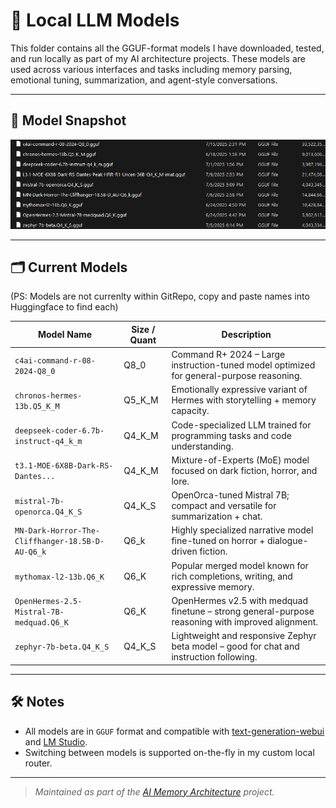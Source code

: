 # 🧠 Local LLM Models

This folder contains all the GGUF-format models I have downloaded, tested, and run locally as part of my AI architecture projects. These models are used across various interfaces and tasks including memory parsing, emotional tuning, summarization, and agent-style conversations. 

---

## 📸 Model Snapshot

![Model Inventory](./docs/images/Screenshot-173218.png)

---

## 🗂️ Current Models
(PS: Models are not currenlty within GitRepo, copy and paste names into Huggingface to find each)

| Model Name | Size / Quant | Description |
|------------|---------------|-------------|
| `c4ai-command-r-08-2024-Q8_0` | Q8_0 | Command R+ 2024 – Large instruction-tuned model optimized for general-purpose reasoning. |
| `chronos-hermes-13b.Q5_K_M` | Q5_K_M | Emotionally expressive variant of Hermes with storytelling + memory capacity. |
| `deepseek-coder-6.7b-instruct-q4_k_m` | Q4_K_M | Code-specialized LLM trained for programming tasks and code understanding. |
| `t3.1-MOE-6X8B-Dark-RS-Dantes...` | Q4_K_M | Mixture-of-Experts (MoE) model focused on dark fiction, horror, and lore. |
| `mistral-7b-openorca.Q4_K_S` | Q4_K_S | OpenOrca-tuned Mistral 7B; compact and versatile for summarization + chat. |
| `MN-Dark-Horror-The-Cliffhanger-18.5B-D-AU-Q6_k` | Q6_k | Highly specialized narrative model fine-tuned on horror + dialogue-driven fiction. |
| `mythomax-l2-13b.Q6_K` | Q6_K | Popular merged model known for rich completions, writing, and expressive memory. |
| `OpenHermes-2.5-Mistral-7B-medquad.Q6_K` | Q6_K | OpenHermes v2.5 with medquad finetune – strong general-purpose reasoning with improved alignment. |
| `zephyr-7b-beta.Q4_K_S` | Q4_K_S | Lightweight and responsive Zephyr beta model – good for chat and instruction following. |

---

## 🛠️ Notes

- All models are in `GGUF` format and compatible with [text-generation-webui](https://github.com/oobabooga/text-generation-webui) and [LM Studio](https://lmstudio.ai/).
- Switching between models is supported on-the-fly in my custom local router.

---

> _Maintained as part of the [AI Memory Architecture](https://github.com/Mugiwara555343/ai-memory-architecture) project._
